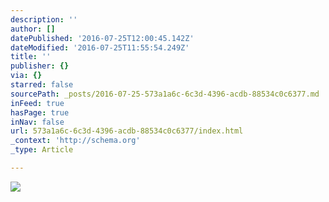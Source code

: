 ```yaml
---
description: ''
author: []
datePublished: '2016-07-25T12:00:45.142Z'
dateModified: '2016-07-25T11:55:54.249Z'
title: ''
publisher: {}
via: {}
starred: false
sourcePath: _posts/2016-07-25-573a1a6c-6c3d-4396-acdb-88534c0c6377.md
inFeed: true
hasPage: true
inNav: false
url: 573a1a6c-6c3d-4396-acdb-88534c0c6377/index.html
_context: 'http://schema.org'
_type: Article

---
```

![](https://the-grid-user-content.s3-us-west-2.amazonaws.com/fc1d88ed-f5f4-41d0-a71d-e65d216f0595.jpg)